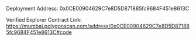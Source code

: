 Deployment Address: 0x0CE00904629C7e8D5D871885fc9684F451e8613C

Verified Explorer Contract Link: https://mumbai.polygonscan.com/address/0x0CE00904629C7e8D5D871885fc9684F451e8613C#code